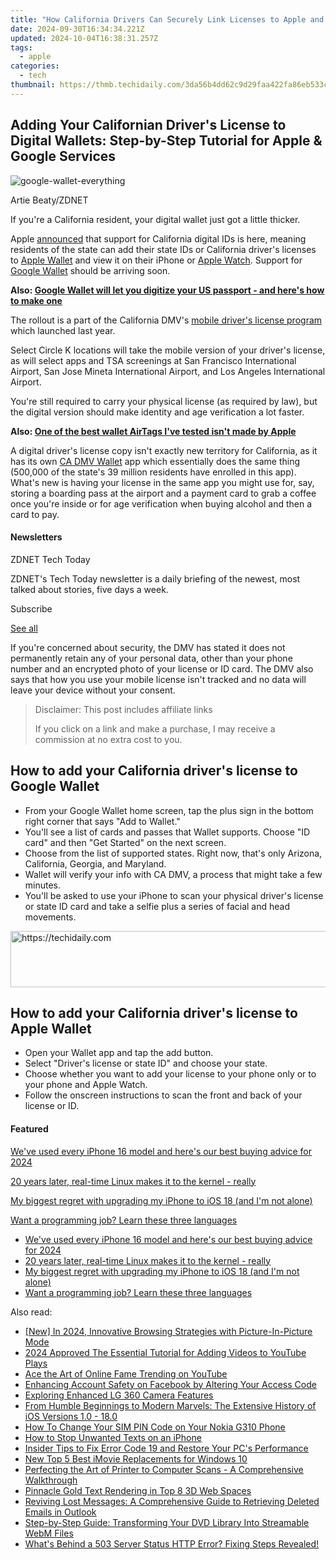 ```yaml
---
title: "How California Drivers Can Securely Link Licenses to Apple and Google Wallets: A Step-by-Step Guide"
date: 2024-09-30T16:34:34.221Z
updated: 2024-10-04T16:38:31.257Z
tags:
  - apple
categories:
  - tech
thumbnail: https://thmb.techidaily.com/3da56b4dd62c9d29faa422fa86eb533c5fdaa7995cd6fe5de9f6ecf749c3b6f7.jpg
---
```


## Adding Your Californian Driver's License to Digital Wallets: Step-by-Step Tutorial for Apple & Google Services

![google-wallet-everything](https://www.zdnet.com/a/img/resize/ea3779df991ed3ce50ddc18b754635475757bde1/2024/08/13/777add45-7311-4f7f-8b90-a1601bfbfb6f/pxl-20240813-145004372-portrait.jpg?auto=webp&width=1280)

Artie Beaty/ZDNET

If you're a California resident, your digital wallet just got a little thicker.

Apple [announced](https://www.apple.com/newsroom/2024/09/apple-brings-california-drivers-licenses-and-state-ids-to-apple-wallet/) that support for California digital IDs is here, meaning residents of the state can add their state IDs or California driver's licenses to [Apple Wallet](https://www.zdnet.com/article/how-to-add-your-drivers-license-to-your-iphone-wallet-app-depends-where-you-live/) and view it on their iPhone or [Apple Watch](https://www.zdnet.com/article/best-apple-watch/). Support for [Google Wallet](https://www.zdnet.com/article/how-to-use-google-wallet-and-why-you-should/) should be arriving soon.

**Also: [Google Wallet will let you digitize your US passport - and here's how to make one](https://www.zdnet.com/article/google-wallet-will-let-you-digitize-your-us-passport-and-heres-how-to-do-it/)**

The rollout is a part of the California DMV's [mobile driver's license program](https://www.dmv.ca.gov/portal/ca-dmv-wallet/) which launched last year.

Select Circle K locations will take the mobile version of your driver's license, as will select apps and TSA screenings at San Francisco International Airport, San Jose Mineta International Airport, and Los Angeles International Airport.

You're still required to carry your physical license (as required by law), but the digital version should make identity and age verification a lot faster. 

**Also: [One of the best wallet AirTags I've tested isn't made by Apple](https://www.zdnet.com/home-and-office/one-of-the-best-wallet-airtags-ive-tested-isnt-made-by-apple-or-tile/)**

A digital driver's license copy isn't exactly new territory for California, as it has its own [CA DMV Wallet](https://www.dmv.ca.gov/portal/ca-dmv-wallet/) app which essentially does the same thing (500,000 of the state's 39 million residents have enrolled in this app). What's new is having your license in the same app you might use for, say, storing a boarding pass at the airport and a payment card to grab a coffee once you're inside or for age verification when buying alcohol and then a card to pay. 

#### Newsletters

ZDNET Tech Today

ZDNET's Tech Today newsletter is a daily briefing of the newest, most talked about stories, five days a week.

 Subscribe

[See all](https://www.zdnet.com/newsletters/)

If you're concerned about security, the DMV has stated it does not permanently retain any of your personal data, other than your phone number and an encrypted photo of your license or ID card. The DMV also says that how you use your mobile license isn't tracked and no data will leave your device without your consent.

>  Disclaimer: This post includes affiliate links
>
>  If you click on a link and make a purchase, I may receive a commission at no extra cost to you.
>

## How to add your California driver's license to Google Wallet

* From your Google Wallet home screen, tap the plus sign in the bottom right corner that says "Add to Wallet."
* You'll see a list of cards and passes that Wallet supports. Choose "ID card" and then "Get Started" on the next screen.
* Choose from the list of supported states. Right now, that's only Arizona, California, Georgia, and Maryland.
* Wallet will verify your info with CA DMV, a process that might take a few minutes.
* You'll be asked to use your iPhone to scan your physical driver's license or state ID card and take a selfie plus a series of facial and head movements.

<!-- affiliate ads begin -->
<a href="https://imp.i357552.net/c/5597632/999558/11832" target="_top" id="999558">
  <img src="//a.impactradius-go.com/display-ad/11832-999558" border="0" alt="https://techidaily.com" width="728" height="90"/>
</a>
<img height="0" width="0" src="https://imp.i357552.net/i/5597632/999558/11832" style="position:absolute;visibility:hidden;" border="0" />
<!-- affiliate ads end -->

## How to add your California driver's license to Apple Wallet

* Open your Wallet app and tap the add button.
* Select "Driver's license or state ID" and choose your state.
* Choose whether you want to add your license to your phone only or to your phone and Apple Watch.
* Follow the onscreen instructions to scan the front and back of your license or ID.

#### Featured

[We've used every iPhone 16 model and here's our best buying advice for 2024](https://www.zdnet.com/article/iphone-16-pro-max-buying-advice-2024/ "We've used every iPhone 16 model and here's our best buying advice for 2024")

[20 years later, real-time Linux makes it to the kernel - really](https://www.zdnet.com/article/20-years-later-real-time-linux-makes-it-to-the-kernel-really/ "20 years later, real-time Linux makes it to the kernel - really")

[My biggest regret with upgrading my iPhone to iOS 18 (and I'm not alone)](https://www.zdnet.com/article/my-biggest-regret-with-upgrading-my-iphone-to-ios-18-and-im-not-alone/ "My biggest regret with upgrading my iPhone to iOS 18 (and I'm not alone)")

[Want a programming job? Learn these three languages](https://www.zdnet.com/article/want-a-programming-job-learn-these-three-languages/ "Want a programming job? Learn these three languages")

* [We've used every iPhone 16 model and here's our best buying advice for 2024](https://www.zdnet.com/article/iphone-16-pro-max-buying-advice-2024/ "We've used every iPhone 16 model and here's our best buying advice for 2024")
* [20 years later, real-time Linux makes it to the kernel - really](https://www.zdnet.com/article/20-years-later-real-time-linux-makes-it-to-the-kernel-really/ "20 years later, real-time Linux makes it to the kernel - really")
* [My biggest regret with upgrading my iPhone to iOS 18 (and I'm not alone)](https://www.zdnet.com/article/my-biggest-regret-with-upgrading-my-iphone-to-ios-18-and-im-not-alone/ "My biggest regret with upgrading my iPhone to iOS 18 (and I'm not alone)")
* [Want a programming job? Learn these three languages](https://www.zdnet.com/article/want-a-programming-job-learn-these-three-languages/ "Want a programming job? Learn these three languages")

<ins class="adsbygoogle"
     style="display:block"
     data-ad-format="autorelaxed"
     data-ad-client="ca-pub-7571918770474297"
     data-ad-slot="1223367746"></ins>

<ins class="adsbygoogle"
     style="display:block"
     data-ad-client="ca-pub-7571918770474297"
     data-ad-slot="8358498916"
     data-ad-format="auto"
     data-full-width-responsive="true"></ins>

<span class="atpl-alsoreadstyle">Also read:</span>
<div><ul>
<li><a href="https://vp-tips.techidaily.com/new-in-2024-innovative-browsing-strategies-with-picture-in-picture-mode/"><u>[New] In 2024, Innovative Browsing Strategies with Picture-In-Picture Mode</u></a></li>
<li><a href="https://some-approaches.techidaily.com/2024-approved-the-essential-tutorial-for-adding-videos-to-youtube-plays/"><u>2024 Approved The Essential Tutorial for Adding Videos to YouTube Plays</u></a></li>
<li><a href="https://youtube-lab.techidaily.com/he-art-of-online-fame-trending-on-youtube/"><u>Ace the Art of Online Fame Trending on YouTube</u></a></li>
<li><a href="https://techtrends.techidaily.com/enhancing-account-safety-on-facebook-by-altering-your-access-code/"><u>Enhancing Account Safety on Facebook by Altering Your Access Code</u></a></li>
<li><a href="https://extra-hints.techidaily.com/exploring-enhanced-lg-360-camera-features/"><u>Exploring Enhanced LG 360 Camera Features</u></a></li>
<li><a href="https://techtrends.techidaily.com/from-humble-beginnings-to-modern-marvels-the-extensive-history-of-ios-versions-10-180/"><u>From Humble Beginnings to Modern Marvels: The Extensive History of iOS Versions 1.0 - 18.0</u></a></li>
<li><a href="https://sim-unlock.techidaily.com/how-to-change-your-sim-pin-code-on-your-nokia-g310-phone-by-drfone-android/"><u>How To Change Your SIM PIN Code on Your Nokia G310 Phone</u></a></li>
<li><a href="https://techtrends.techidaily.com/how-to-stop-unwanted-texts-on-an-iphone/"><u>How to Stop Unwanted Texts on an iPhone</u></a></li>
<li><a href="https://techtrends.techidaily.com/insider-tips-to-fix-error-code-19-and-restore-your-pcs-performance/"><u>Insider Tips to Fix Error Code 19 and Restore Your PC's Performance</u></a></li>
<li><a href="https://ai-video-apps.techidaily.com/new-top-5-best-imovie-replacements-for-windows-10/"><u>New Top 5 Best iMovie Replacements for Windows 10</u></a></li>
<li><a href="https://techtrends.techidaily.com/perfecting-the-art-of-printer-to-computer-scans-a-comprehensive-walkthrough/"><u>Perfecting the Art of Printer to Computer Scans - A Comprehensive Walkthrough</u></a></li>
<li><a href="https://fox-glue.techidaily.com/pinnacle-gold-text-rendering-in-top-8-3d-web-spaces/"><u>Pinnacle Gold Text Rendering in Top 8 3D Web Spaces</u></a></li>
<li><a href="https://techtrends.techidaily.com/reviving-lost-messages-a-comprehensive-guide-to-retrieving-deleted-emails-in-outlook/"><u>Reviving Lost Messages: A Comprehensive Guide to Retrieving Deleted Emails in Outlook</u></a></li>
<li><a href="https://blog-min.techidaily.com/step-by-step-guide-transforming-your-dvd-library-into-streamable-webm-files/"><u>Step-by-Step Guide: Transforming Your DVD Library Into Streamable WebM Files</u></a></li>
<li><a href="https://techtrends.techidaily.com/whats-behind-a-503-server-status-http-error-fixing-steps-revealed/"><u>What's Behind a 503 Server Status HTTP Error? Fixing Steps Revealed!</u></a></li>
</ul></div>

